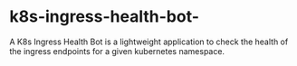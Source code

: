 # k8s-ingress-health-bot-
A K8s Ingress Health Bot is a lightweight application to check the health of the ingress endpoints for a given kubernetes namespace.
